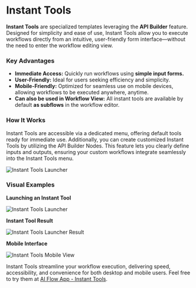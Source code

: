 # Instant Tools

**Instant Tools** are specialized templates leveraging the **API Builder** feature. Designed for simplicity and ease of use, Instant Tools allow you to execute workflows directly from an intuitive, user-friendly form interface—without the need to enter the workflow editing view.

### Key Advantages

- **Immediate Access:** Quickly run workflows using **simple input forms.**
- **User-Friendly:** Ideal for users seeking efficiency and simplicity.
- **Mobile-Friendly:** Optimized for seamless use on mobile devices, allowing workflows to be executed anywhere, anytime.
- **Can also be used in Workflow View:** All instant tools are available by default **as subflows** in the workflow editor.

### How It Works

Instant Tools are accessible via a dedicated menu, offering default tools ready for immediate use. Additionally, you can create customized Instant Tools by utilizing the API Builder Nodes. This feature lets you clearly define inputs and outputs, ensuring your custom workflows integrate seamlessly into the Instant Tools menu.

![Instant Tools Launcher](/img/page-images/instant-tools-menu.png)

### Visual Examples

**Launching an Instant Tool**

![Instant Tools Launcher](/img/page-images/instant-tools-launcher.png)

**Instant Tool Result**

![Instant Tools Launcher Result](/img/page-images/instant-tools-launcher-2.png)

**Mobile Interface**

![Instant Tools Mobile View](/img/page-images/instant-tools-launcher-3.png)

Instant Tools streamline your workflow execution, delivering speed, accessibility, and convenience for both desktop and mobile users. Feel free to try them at [AI Flow App - Instant Tools](https://app.ai-flow.net/?menu=instant-tools).
